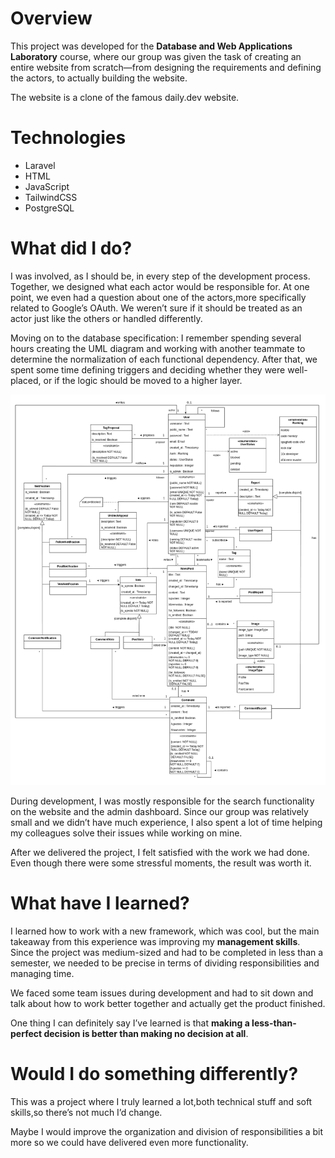 # Overview

This project was developed for the **Database and Web Applications Laboratory** course, where our group was given the task of creating an entire website from scratch—from designing the requirements and defining the actors, to actually building the website.

The website is a clone of the famous daily.dev website.

# Technologies

- Laravel  
- HTML  
- JavaScript  
- TailwindCSS
- PostgreSQL

# What did I do?

I was involved, as I should be, in every step of the development process. Together, we designed what each actor would be responsible for. At one point, we even had a question about one of the actors,more specifically related to Google’s OAuth. We weren’t sure if it should be treated as an actor just like the others or handled differently.

Moving on to the database specification: I remember spending several hours creating the UML diagram and working with another teammate to determine the normalization of each functional dependency. After that, we spent some time defining triggers and deciding whether they were well-placed, or if the logic should be moved to a higher layer.

![UML](/public/uml.png)

During development, I was mostly responsible for the search functionality on the website and the admin dashboard. Since our group was relatively small and we didn’t have much experience, I also spent a lot of time helping my colleagues solve their issues while working on mine.

After we delivered the project, I felt satisfied with the work we had done. Even though there were some stressful moments, the result was worth it.

# What have I learned?

I learned how to work with a new framework, which was cool, but the main takeaway from this experience was improving my **management skills**. Since the project was medium-sized and had to be completed in less than a semester, we needed to be precise in terms of dividing responsibilities and managing time.

We faced some team issues during development and had to sit down and talk about how to work better together and actually get the product finished.

One thing I can definitely say I’ve learned is that **making a less-than-perfect decision is better than making no decision at all**.

# Would I do something differently?

This was a project where I truly learned a lot,both technical stuff and soft skills,so there’s not much I’d change.

Maybe I would improve the organization and division of responsibilities a bit more so we could have delivered even more functionality.
